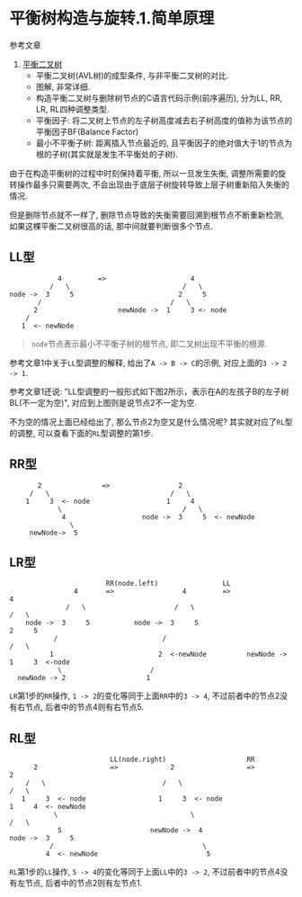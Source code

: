 # 平衡树构造与旋转.1.简单原理

参考文章

1. [平衡二叉树](https://blog.csdn.net/isunbin/article/details/81707606)
    - 平衡二叉树(AVL树)的成型条件, 与非平衡二叉树的对比.
    - 图解, 非常详细.
    - 构造平衡二叉树与删除树节点的C语言代码示例(前序遍历), 分为LL, RR, LR, RL四种调整类型.
    - 平衡因子: 将二叉树上节点的左子树高度减去右子树高度的值称为该节点的平衡因子BF(Balance Factor)
    - 最小不平衡子树: 距离插入节点最近的, 且平衡因子的绝对值大于1的节点为根的子树(其实就是发生不平衡处的子树).

由于在构造平衡树的过程中时刻保持着平衡, 所以一旦发生失衡, 调整所需要的旋转操作最多只需要两次, 不会出现由于底层子树旋转导致上层子树重新陷入失衡的情况.

但是删除节点就不一样了, 删除节点导致的失衡需要回溯到根节点不断重新检测, 如果这棵平衡二叉树很高的话, 那中间就要判断很多个节点.

## LL型

```
            4         =>                     4
          /   \                            /   \
node ->  3     5                          2     5
       /                                /   \
      2                    newNode ->  1     3 <- node
    /                                  
   1  <- newNode                       
```

> `node`节点表示最小不平衡子树的根节点, 即二叉树出现不平衡的根源.

参考文章1中关于`LL`型调整的解释, 给出了`A -> B -> C`的示例, 对应上面的`3 -> 2 -> 1`. 

参考文章1还说: "LL型调整的一般形式如下图2所示，表示在A的左孩子B的左子树BL(不一定为空)", 对应到上图则是说节点2不一定为空. 

不为空的情况上面已经给出了, 那么节点2为空又是什么情况呢? 其实就对应了`RL`型的调整, 可以查看下面的`RL`型调整的第1步.

## RR型

```
       2               =>                 2
     /   \                              /   \
    1     3  <- node                   1     4
            \                              /   \
             4                   node ->  3     5  <- newNode
               \                 
     newNode->  5                

```

## LR型

```
                        RR(node.left)                LL            
                4       =>                 4         =>                      4
              /   \                      /   \                             /   \
    node ->  3     5           node ->  3     5                           2     5
           /                          /                                 /   \
          1                          2  <-newNode          newNode ->  1     3  <-node
            \                      /                                    
  newNode -> 2                    1                              

```

`LR`第1步的`RR`操作, `1 -> 2`的变化等同于上面`RR`中的`3 -> 4`, 不过前者中的节点2没有右节点, 后者中的节点4则有右节点5.

## RL型

```
                         LL(node.right)                    RR            
      2                  =>             2                  =>               2
    /   \                             /   \                               /   \
   1     3  <- node                  1     3  <- node                    1     4  <- newNode
           \                                 \                               /   \
            5                      newNode ->  4                   node ->  3     5
          /                                     \                           
         4  <- newNode                           5                          
```

`RL`第1步的`LL`操作, `5 -> 4`的变化等同于上面`LL`中的`3 -> 2`, 不过前者中的节点4没有左节点, 后者中的节点2则有左节点1.

